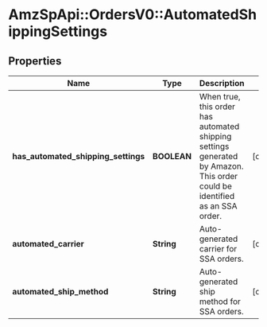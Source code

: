 # AmzSpApi::OrdersV0::AutomatedShippingSettings

## Properties
Name | Type | Description | Notes
------------ | ------------- | ------------- | -------------
**has_automated_shipping_settings** | **BOOLEAN** | When true, this order has automated shipping settings generated by Amazon. This order could be identified as an SSA order. | [optional] 
**automated_carrier** | **String** | Auto-generated carrier for SSA orders. | [optional] 
**automated_ship_method** | **String** | Auto-generated ship method for SSA orders. | [optional] 

